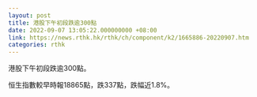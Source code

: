```yaml
---
layout: post
title: 港股下午初段跌逾300點
date: 2022-09-07 13:05:22.000000000 +08:00
link: https://news.rthk.hk/rthk/ch/component/k2/1665886-20220907.htm
categories: rthk
---
```


港股下午初段跌逾300點。

恒生指數較早時報18865點，跌337點，跌幅近1.8%。
